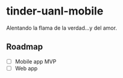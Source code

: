 # tinder-uanl-mobile
Alentando la flama de la verdad...y del amor.

## Roadmap
- [ ] Mobile app MVP
- [ ] Web app